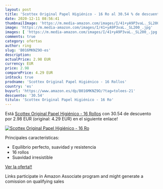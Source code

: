 ```yaml
---
layout: post
title: 'Scottex Original Papel Higiénico - 16 Ro al 30.54 % de descuento'
date: 2020-12-11 08:56:41
thumbnailImage: 'https://m.media-amazon.com/images/I/41+yA9P3vaL._SL200_.jpg'
image: 'https://m.media-amazon.com/images/I/41+yA9P3vaL._SL200_.jpg'
images: [ 'https://m.media-amazon.com/images/I/41+yA9P3vaL._SL200_.jpg' ]
comments: true
category: ofertas
author: ring
slug: 'B016MKNZ9O-es'
description:
actualPrice: 2.98 EUR
currency: EUR
price: 2.98
comparePrice: 4.29 EUR
inStock: true
prodname: 'Scottex Original Papel Higiénico - 16 Rollos'
country: 'es'
buyurl: 'https://www.amazon.es/dp/B016MKNZ9O/?tag=tolees-21'
descuento: '30.54'
titulo: 'Scottex Original Papel Higiénico - 16 Ro'
---
```


Está [Scottex Original Papel Higiénico - 16 Rollos](https://www.amazon.es/dp/B016MKNZ9O/?tag=tolees-21) con 30.54 de descuento por 2.98 EUR (original: 4.29 EUR) en el siguiente enlace!

[![Scottex Original Papel Higiénico - 16 Ro](https://m.media-amazon.com/images/I/41+yA9P3vaL._SL200_.jpg)](https://www.amazon.es/dp/B016MKNZ9O/?tag=tolees-21)

Principales características:

- Equilibrio perfecto, suavidad y resistencia
- 16 rollos
- Suavidad irresistible

[Ver la oferta!!](https://www.amazon.es/dp/B016MKNZ9O/?tag=tolees-21)

Links participate in Amazon Associate program and might generate a comission on qualifying sales


